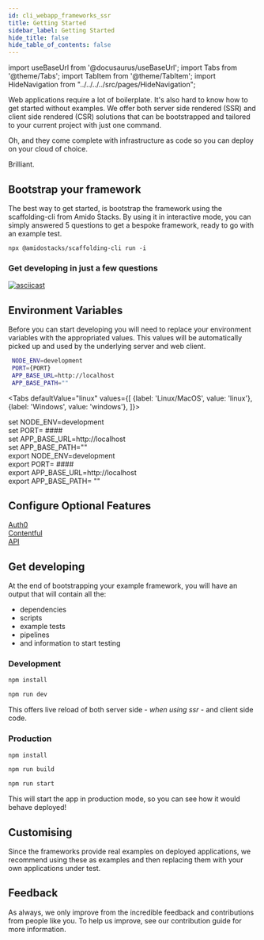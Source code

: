 ```yaml
---
id: cli_webapp_frameworks_ssr
title: Getting Started
sidebar_label: Getting Started
hide_title: false
hide_table_of_contents: false
---
```


import useBaseUrl from '@docusaurus/useBaseUrl';
import Tabs from '@theme/Tabs';
import TabItem from '@theme/TabItem';
import HideNavigation from "../../../../src/pages/HideNavigation";

Web applications require a lot of boilerplate. It's also hard to know how to get started without examples. We offer both server side rendered (SSR) and client side rendered (CSR) solutions that can be bootstrapped and tailored to your current project with just one command.

Oh, and they come complete with infrastructure as code so you can deploy on your cloud of choice.

Brilliant.

## Bootstrap your framework

The best way to get started, is bootstrap the framework using the scaffolding-cli from Amido Stacks. By using it in interactive mode, you can simply answered 5 questions to get a bespoke framework, ready to go with an example test.

`npx @amidostacks/scaffolding-cli run -i`

### Get developing in just a few questions

[![asciicast](https://asciinema.org/a/znvqsWhks970mYkUjGkwFoTKS.svg)](https://asciinema.org/a/znvqsWhks970mYkUjGkwFoTKS)

## Environment Variables

Before you can start developing you will need to replace your environment variables with the appropriated values.
This values will be automatically picked up and used by the underlying server and web client.

```bash
 NODE_ENV=development
 PORT={PORT}
 APP_BASE_URL=http://localhost
 APP_BASE_PATH=""

```

<!-- markdownlint-disable MD033 -->

<Tabs
defaultValue="linux"
values={[
{label: 'Linux/MacOS', value: 'linux'},
{label: 'Windows', value: 'windows'},
]}>
<TabItem value="windows">

<div>
set NODE_ENV=development <br/>
set PORT= #### <br/>
set APP_BASE_URL=http://localhost <br/>
set APP_BASE_PATH="" <br/>

</div>

  </TabItem>

  <TabItem value="linux">

<div>
export NODE_ENV=development <br/>
export PORT= #### <br/>
export APP_BASE_URL=http://localhost <br/>
export APP_BASE_PATH= "" <br/>

</div>

  </TabItem>

</Tabs>

## Configure Optional Features

[Auth0](Identity.md) <br/>
[Contentful](CMS.md) <br/>
[API](Api.md) <br/>

## Get developing

At the end of bootstrapping your example framework, you will have an output that will contain all the:

- dependencies
- scripts
- example tests
- pipelines
- and information to start testing

### Development

```bash
npm install
```

```bash
npm run dev
```

This offers live reload of both server side - _when using ssr_ - and client side code.

### Production

```bash
npm install
```

```bash
npm run build
```

```bash
npm run start
```

This will start the app in production mode, so you can see how it would behave deployed!

## Customising

Since the frameworks provide real examples on deployed applications, we recommend using these as examples and then replacing them with your own applications under test.

## Feedback

As always, we only improve from the incredible feedback and contributions from people like you. To help us improve, see our contribution guide for more information.

<HideNavigation prev />
